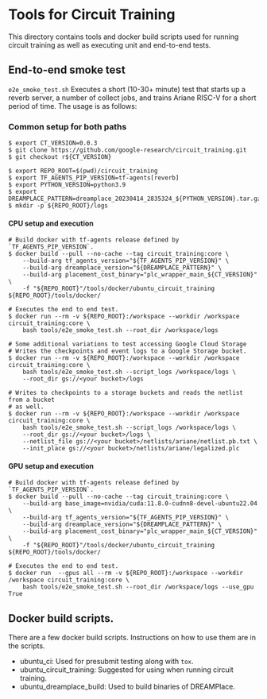# Tools for Circuit Training

This directory contains tools and docker build scripts used for running
circuit training as well as executing unit and end-to-end tests.

## End-to-end smoke test

`e2e_smoke_test.sh` Executes a short (10-30+ minute) test that starts up a
reverb server, a number of collect jobs, and trains Ariane RISC-V for a short
period of time. The usage is as follows:

### Common setup for both paths

```shell
$ export CT_VERSION=0.0.3
$ git clone https://github.com/google-research/circuit_training.git
$ git checkout r${CT_VERSION}

$ export REPO_ROOT=$(pwd)/circuit_training
$ export TF_AGENTS_PIP_VERSION=tf-agents[reverb]
$ export PYTHON_VERSION=python3.9
$ export DREAMPLACE_PATTERN=dreamplace_20230414_2835324_${PYTHON_VERSION}.tar.gz
$ mkdir -p ${REPO_ROOT}/logs
```

#### CPU setup and execution

```shell
# Build docker with tf-agents release defined by `TF_AGENTS_PIP_VERSION`.
$ docker build --pull --no-cache --tag circuit_training:core \
    --build-arg tf_agents_version="${TF_AGENTS_PIP_VERSION}" \
    --build-arg dreamplace_version="${DREAMPLACE_PATTERN}" \
    --build-arg placement_cost_binary="plc_wrapper_main_${CT_VERSION}" \
    -f "${REPO_ROOT}"/tools/docker/ubuntu_circuit_training ${REPO_ROOT}/tools/docker/

# Executes the end to end test.
$ docker run --rm -v ${REPO_ROOT}:/workspace --workdir /workspace circuit_training:core \
    bash tools/e2e_smoke_test.sh --root_dir /workspace/logs

# Some additional variations to test accessing Google Cloud Storage
# Writes the checkpoints and event logs to a Google Storage bucket.
$ docker run --rm -v ${REPO_ROOT}:/workspace --workdir /workspace circuit_training:core \
    bash tools/e2e_smoke_test.sh --script_logs /workspace/logs \
    --root_dir gs://<your bucket>/logs

# Writes to checkpoints to a storage buckets and reads the netlist from a bucket
# as well.
$ docker run --rm -v ${REPO_ROOT}:/workspace --workdir /workspace circuit_training:core \
    bash tools/e2e_smoke_test.sh --script_logs /workspace/logs \
    --root_dir gs://<your bucket>/logs \
    --netlist_file gs://<your bucket>/netlists/ariane/netlist.pb.txt \
    --init_place gs://<your bucket>/netlists/ariane/legalized.plc
```


#### GPU setup and execution

```shell
# Build docker with tf-agents release defined by `TF_AGENTS_PIP_VERSION`.
$ docker build --pull --no-cache --tag circuit_training:core \
    --build-arg base_image=nvidia/cuda:11.8.0-cudnn8-devel-ubuntu22.04 \
    --build-arg tf_agents_version="${TF_AGENTS_PIP_VERSION}" \
    --build-arg dreamplace_version="${DREAMPLACE_PATTERN}" \
    --build-arg placement_cost_binary="plc_wrapper_main_${CT_VERSION}" \
    -f "${REPO_ROOT}"/tools/docker/ubuntu_circuit_training ${REPO_ROOT}/tools/docker/

# Executes the end to end test.
$ docker run  --gpus all --rm -v ${REPO_ROOT}:/workspace --workdir /workspace circuit_training:core \
    bash tools/e2e_smoke_test.sh --root_dir /workspace/logs --use_gpu True
```

## Docker build scripts.

There are a few docker build scripts. Instructions on how to use them are
in the scripts.

* ubuntu_ci: Used for presubmit testing along with `tox`.
* ubuntu_circuit_training: Suggested for using when running circuit training.
* ubuntu_dreamplace_build: Used to build binaries of DREAMPlace.


